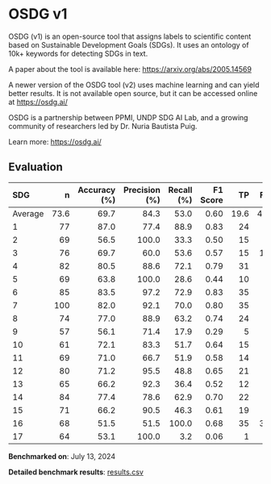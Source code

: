 # OSDG v1

OSDG (v1) is an open-source tool that assigns labels to scientific content
based on Sustainable Development Goals (SDGs). It uses an ontology of 10k+
keywords for detecting SDGs in text.

A paper about the tool is available here: https://arxiv.org/abs/2005.14569

A newer version of the OSDG tool (v2) uses machine learning and can yield
better results. It is not available open source, but it can be accessed
online at https://osdg.ai/

OSDG is a partnership between PPMI, UNDP SDG AI Lab, and a growing community
of researchers led by Dr. Nuria Bautista Puig.


Learn more: https://osdg.ai/

## Evaluation

| SDG     |    n |   Accuracy (%) |   Precision (%) |   Recall (%) |   F1 Score |   TP |   FP |   TN |   FN |
|:--------|-----:|---------------:|----------------:|-------------:|-----------:|-----:|-----:|-----:|-----:|
| Average | 73.6 |           69.7 |            84.3 |         53.0 |       0.60 | 19.6 |  4.9 | 32.5 | 16.6 |
| 1       |   77 |           87.0 |            77.4 |         88.9 |       0.83 |   24 |    7 |   43 |    3 |
| 2       |   69 |           56.5 |           100.0 |         33.3 |       0.50 |   15 |    0 |   24 |   30 |
| 3       |   76 |           69.7 |            60.0 |         53.6 |       0.57 |   15 |   10 |   38 |   13 |
| 4       |   82 |           80.5 |            88.6 |         72.1 |       0.79 |   31 |    4 |   35 |   12 |
| 5       |   69 |           63.8 |           100.0 |         28.6 |       0.44 |   10 |    0 |   34 |   25 |
| 6       |   85 |           83.5 |            97.2 |         72.9 |       0.83 |   35 |    1 |   36 |   13 |
| 7       |  100 |           82.0 |            92.1 |         70.0 |       0.80 |   35 |    3 |   47 |   15 |
| 8       |   74 |           77.0 |            88.9 |         63.2 |       0.74 |   24 |    3 |   33 |   14 |
| 9       |   57 |           56.1 |            71.4 |         17.9 |       0.29 |    5 |    2 |   27 |   23 |
| 10      |   61 |           72.1 |            83.3 |         51.7 |       0.64 |   15 |    3 |   29 |   14 |
| 11      |   69 |           71.0 |            66.7 |         51.9 |       0.58 |   14 |    7 |   35 |   13 |
| 12      |   80 |           71.2 |            95.5 |         48.8 |       0.65 |   21 |    1 |   36 |   22 |
| 13      |   65 |           66.2 |            92.3 |         36.4 |       0.52 |   12 |    1 |   31 |   21 |
| 14      |   84 |           77.4 |            78.6 |         62.9 |       0.70 |   22 |    6 |   43 |   13 |
| 15      |   71 |           66.2 |            90.5 |         46.3 |       0.61 |   19 |    2 |   28 |   22 |
| 16      |   68 |           51.5 |            51.5 |        100.0 |       0.68 |   35 |   33 |    0 |    0 |
| 17      |   64 |           53.1 |           100.0 |          3.2 |       0.06 |    1 |    0 |   33 |   30 |

**Benchmarked on**: July 13, 2024

**Detailed benchmark results**: [results.csv](results.csv)